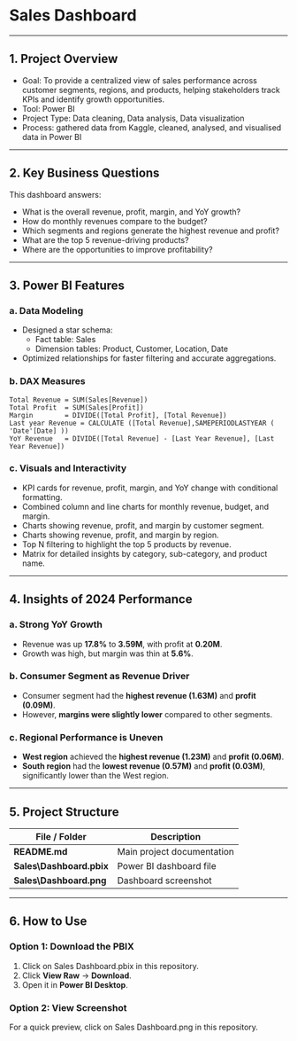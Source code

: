 # Sales Dashboard

---

## 1. Project Overview

- Goal: To provide a centralized view of sales performance across customer segments, regions, and products, helping stakeholders track KPIs and identify growth opportunities.
- Tool: Power BI
- Project Type: Data cleaning, Data analysis, Data visualization
- Process: gathered data from Kaggle, cleaned, analysed, and visualised data in Power BI


---

## 2. Key Business Questions
This dashboard answers:

- What is the overall revenue, profit, margin, and YoY growth?
- How do monthly revenues compare to the budget?
- Which segments and regions generate the highest revenue and profit?
- What are the top 5 revenue-driving products?
- Where are the opportunities to improve profitability?

---

## 3. Power BI Features

### a. Data Modeling
- Designed a star schema:
  - Fact table: Sales
  - Dimension tables: Product, Customer, Location, Date
- Optimized relationships for faster filtering and accurate aggregations.

### b. DAX Measures
```DAX
Total Revenue = SUM(Sales[Revenue])
Total Profit  = SUM(Sales[Profit])
Margin        = DIVIDE([Total Profit], [Total Revenue])
Last year Revenue = CALCULATE ([Total Revenue],SAMEPERIODLASTYEAR ( 'Date'[Date] ))
YoY Revenue   = DIVIDE([Total Revenue] - [Last Year Revenue], [Last Year Revenue])
```

### c. Visuals and Interactivity

* KPI cards for revenue, profit, margin, and YoY change with conditional formatting.
* Combined column and line charts for monthly revenue, budget, and margin.
* Charts showing revenue, profit, and margin by customer segment.
* Charts showing revenue, profit, and margin by region.
* Top N filtering to highlight the top 5 products by revenue.
* Matrix for detailed insights by category, sub-category, and product name.

---

## 4. Insights of 2024 Performance

### a. Strong YoY Growth
- Revenue was up **17.8%** to **3.59M**, with profit at **0.20M**.  
- Growth was high, but margin was thin at **5.6%**.  

### b. Consumer Segment as Revenue Driver
- Consumer segment had the **highest revenue (1.63M)** and **profit (0.09M)**.  
- However, **margins were slightly lower** compared to other segments.  

### c. Regional Performance is Uneven
- **West region** achieved the **highest revenue (1.23M)** and **profit (0.06M)**.  
- **South region** had the **lowest revenue (0.57M)** and **profit (0.03M)**, significantly lower than the West region.

---

## 5. Project Structure

| File / Folder             | Description                    |
| ------------------------- | ------------------------------ |
| **README.md**             | Main project documentation     |
| **Sales\Dashboard.pbix** | Power BI dashboard file        |
| **Sales\Dashboard.png**                | Dashboard screenshot|

---

## 6. How to Use

### Option 1: Download the PBIX

1. Click on Sales Dashboard.pbix in this repository.
2. Click **View Raw** → **Download**.
3. Open it in **Power BI Desktop**.

### Option 2: View Screenshot

For a quick preview, click on Sales Dashboard.png in this repository.

